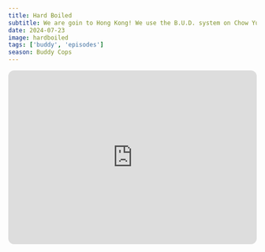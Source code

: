 ```yaml
---
title: Hard Boiled
subtitle: We are goin to Hong Kong! We use the B.U.D. system on Chow Yun-fat and Tony Leung. Joe shares some parenting stories, Duff has questions about undercover cops and we talk about Hong Kong cinema.
date: 2024-07-23
image: hardboiled
tags: ['buddy', 'episodes']
season: Buddy Cops
---
```

<iframe style="border-radius:12px" src="https://open.spotify.com/embed/episode/0RleFOVUXT7aKssmXIJssN?utm_source=generator" width="100%" height="352" frameBorder="0" allowfullscreen="" allow="autoplay; clipboard-write; encrypted-media; fullscreen; picture-in-picture" loading="lazy"></iframe>